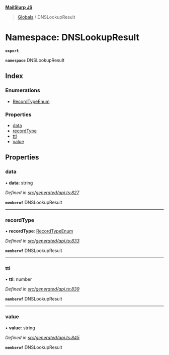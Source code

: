 **[MailSlurp JS](../README.md)**

> [Globals](../README.md) / DNSLookupResult

# Namespace: DNSLookupResult

**`export`** 

**`namespace`** DNSLookupResult

## Index

### Enumerations

* [RecordTypeEnum](../enums/dnslookupresult.recordtypeenum.md)

### Properties

* [data](dnslookupresult.md#data)
* [recordType](dnslookupresult.md#recordtype)
* [ttl](dnslookupresult.md#ttl)
* [value](dnslookupresult.md#value)

## Properties

### data

•  **data**: string

*Defined in [src/generated/api.ts:827](https://github.com/mailslurp/mailslurp-client/blob/8726614/src/generated/api.ts#L827)*

**`memberof`** DNSLookupResult

___

### recordType

•  **recordType**: [RecordTypeEnum](../enums/dnslookupresult.recordtypeenum.md)

*Defined in [src/generated/api.ts:833](https://github.com/mailslurp/mailslurp-client/blob/8726614/src/generated/api.ts#L833)*

**`memberof`** DNSLookupResult

___

### ttl

•  **ttl**: number

*Defined in [src/generated/api.ts:839](https://github.com/mailslurp/mailslurp-client/blob/8726614/src/generated/api.ts#L839)*

**`memberof`** DNSLookupResult

___

### value

•  **value**: string

*Defined in [src/generated/api.ts:845](https://github.com/mailslurp/mailslurp-client/blob/8726614/src/generated/api.ts#L845)*

**`memberof`** DNSLookupResult
